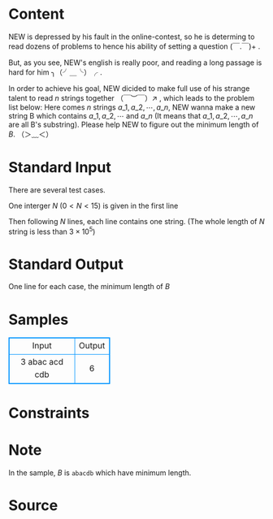 
# Content

NEW is depressed by his fault in the online-contest, so he is determing to read dozens of problems to hence his ability of setting a question (￣.￣)+ .

But, as you see, NEW's english is really poor, and reading a long passage is hard for him ╮（╯＿╰）╭ .

In order to achieve his goal, NEW dicided to make full use of his strange talent to read $n$ strings together （￣︶￣）↗ , which leads to the problem list below:
Here comes $n$ strings $a\_1, a\_2,\cdots , a\_n$, NEW wanna make a new string B which contains $a\_1, a\_2,\cdots$ and $a\_n$ (It means that $a\_1,a\_2,\cdots ,a\_n$ are all B's substring). Please help NEW to figure out the minimum length of $B$. （＞﹏＜）

# Standard Input

There are several test cases.

One interger $N$ ($0< N < 15$) is given in the first line

Then following $N$ lines, each line contains one string. (The whole length of $N$ string is less than $3\times 10^5$)

# Standard Output

One line for each case, the minimum length of $B$

# Samples

<style>
        table,table tr th, table tr td { border:1px solid #0094ff; }
        table { width: 200px; min-height: 25px; line-height: 25px; text-align: center; border-collapse: collapse;}   
    </style>
<table>
	<tr>
		<td>Input</td>
		<td>Output</td>
	</tr>
<tr><td>3
abac
acd
cdb</td><td>6</td></tr></table>


# Constraints



# Note

In the sample, $B$ is `abacdb` which have minimum length.

# Source


